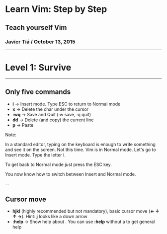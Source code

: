 # Learn Vim: Step by Step

## Teach yourself Vim

### Javier Tiá / October 13, 2015

---

# Level 1: Survive

---

## Only five commands

- **i** → Insert mode. Type ESC to return to Normal mode
- **x** → Delete the char under the cursor
- **:wq** → Save and Quit (:w save, :q quit)
- **dd** → Delete (and copy) the current line
- **p** → Paste

Note:

In a standard editor, typing on the keyboard is enough to write something and
see it on the screen. Not this time. Vim is in Normal mode. Let's go to Insert
mode. Type the letter i.

To get back to Normal mode just press the ESC key.

You now know how to switch between Insert and Normal mode.

--

## Cursor move

- **hjkl** (highly recommended but not mandatory), basic cursor move (**← ↓ ↑ →**). Hint: **j** looks like a down arrow
- **:help <command>** → Show help about <command>. You can use **:help** without a <command> to get general help

